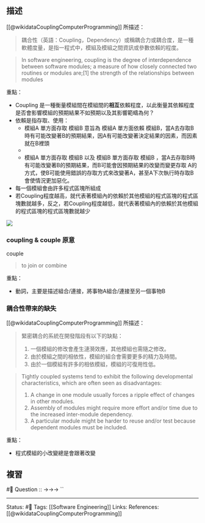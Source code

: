 



## 描述

[[@wikidataCouplingComputerProgramming]] 所描述：
> 耦合性（英語：Coupling，Dependency）或稱耦合力或耦合度，是一種軟體度量，是指一程式中，模組及模組之間資訊或參數依賴的程度。

> In software engineering, coupling is the degree of interdependence between software modules; a measure of how closely connected two routines or modules are;[1] the strength of the relationships between modules

重點：
- Coupling 是一種衡量模組間在模組間的**相互**依賴程度，以此衡量其依賴程度是否會影響模組的預期結果不如預期以及其影響範疇為何？
- 依賴是指存取、使用：
	- 模組A 單方面存取 模組B 意旨為 模組A 單方面依賴 模組B，當A去存取B時有可能改變著B的預期結果，因A有可能改變著決定結果的因素，而因素就在B裡頭
	- 
	- 模組A 單方面存取 模組B 以及 模組B 單方面存取 模組B ，當A去存取B時有可能改變著B的預期結果，而B可能會因預期結果的改變而變更存取 A的方式，使B可能使用錯誤的存取方式來改變著A，甚至A下次執行時存取B會使情況更加惡化。
- 每一個模組會由許多程式區塊所組成
- 若Coupling程度越高，就代表著模組內的依賴於其他模組的程式區塊的程式區塊數就越多，反之，若Coupling程度越低，就代表著模組內的依賴於其他模組的程式區塊的程式區塊數就越少


![](https://media.geeksforgeeks.org/wp-content/uploads/Untitled-28.png)
### coupling & couple 原意
couple
> to join or combine

重點：
- 動詞，主要是描述組合/連接，將事物A組合/連接至另一個事物B

### 耦合性帶來的缺失


[[@wikidataCouplingComputerProgramming]] 所描述：

> 緊密耦合的系統在開發階段有以下的缺點：
> 1.  一個模組的修改會產生漣漪效應，其他模組也需隨之修改。
> 2. 由於模組之間的相依性，模組的組合會需要更多的精力及時間。
> 3. 由於一個模組有許多的相依模組，模組的可復用性低。


> Tightly coupled systems tend to exhibit the following developmental characteristics, which are often seen as disadvantages:
>
> 1.  A change in one module usually forces a ripple effect of changes in other modules.
> 2.  Assembly of modules might require more effort and/or time due to the increased inter-module dependency.
> 3.  A particular module might be harder to reuse and/or test because dependent modules must be included.


重點：
- 程式模組的小改變總是會跟著改變

## 複習
#🧠 Question :: ->->-> ``

---
Status: #🌱 
Tags:
[[Software Engineering]]
Links:
References:
[[@wikidataCouplingComputerProgramming]]
